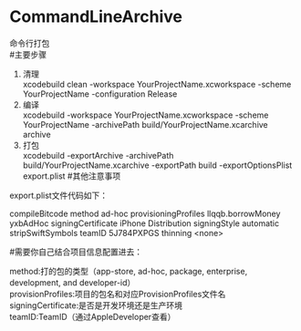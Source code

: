 # CommandLineArchive<br>
命令行打包<br>
#主要步骤<br>

1. 清理<br>
xcodebuild clean -workspace YourProjectName.xcworkspace -scheme YourProjectName -configuration Release
2. 编译<br>
xcodebuild -workspace YourProjectName.xcworkspace -scheme YourProjectName -archivePath build/YourProjectName.xcarchive archive
3. 打包<br>
xcodebuild -exportArchive -archivePath build/YourProjectName.xcarchive -exportPath build -exportOptionsPlist export.plist
#其他注意事项<br>

export.plist文件代码如下：<br>

<?xml version="1.0" encoding="UTF-8"?>
<!DOCTYPE plist PUBLIC "-//Apple//DTD PLIST 1.0//EN" "http://www.apple.com/DTDs/PropertyList-1.0.dtd">
<plist version="1.0">
<dict>
	<key>compileBitcode</key>
	<false/>
	<key>method</key>
	<string>ad-hoc</string>
	<key>provisioningProfiles</key>
	<dict>
		<key>llqqb.borrowMoney</key>
		<string>yxbAdHoc</string>
	</dict>
	<key>signingCertificate</key>
	<string>iPhone Distribution</string>
	<key>signingStyle</key>
	<string>automatic</string>
	<key>stripSwiftSymbols</key>
	<true/>
	<key>teamID</key>
	<string>5J784PXPGS</string>
	<key>thinning</key>
	<string>&lt;none&gt;</string>
</dict>
</plist>

#需要你自己结合项目信息配置进去：<br>

method:打的包的类型（app-store, ad-hoc, package, enterprise, development, and developer-id）<br>
provisionProfiles:项目的包名和对应ProvisionProfiles文件名<br>
signingCertificate:是否是开发环境还是生产环境<br>
teamID:TeamID（通过AppleDeveloper查看）<br>

